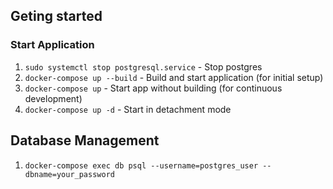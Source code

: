 ## Geting started

### Start Application
1. ```sudo systemctl stop postgresql.service``` - Stop postgres
2. ```docker-compose up --build``` - Build and start application (for initial setup)
3. ```docker-compose up``` - Start app without building (for continuous development)
4. ```docker-compose up -d``` - Start in detachment mode


## Database Management
1. ```docker-compose exec db psql --username=postgres_user --dbname=your_password```
